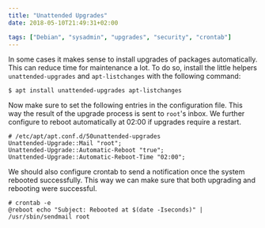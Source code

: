 ```yaml
---
title: "Unattended Upgrades"
date: 2018-05-10T21:49:31+02:00

tags: ["Debian", "sysadmin", "upgrades", "security", "crontab"]
---
```


In some cases it makes sense to install upgrades of packages automatically. This
can reduce time for maintenance a lot. To do so, install the little helpers
`unattended-upgrades` and `apt-listchanges` with the following command:

<!-- more -->

```{shell}
$ apt install unattended-upgrades apt-listchanges
```

Now make sure to set the following entries in the configuration file. This way
the result of the upgrade process is sent to `root`'s inbox. We further
configure to reboot automatically at 02:00 if upgrades require a restart.

```{conf}
# /etc/apt/apt.conf.d/50unattended-upgrades
Unattended-Upgrade::Mail "root";
Unattended-Upgrade::Automatic-Reboot "true";
Unattended-Upgrade::Automatic-Reboot-Time "02:00";
```

We should also configure crontab to send a notification once the system rebooted
successfully. This way we can make sure that both upgrading and rebooting were
successful.

```{crontab}
# crontab -e
@reboot echo "Subject: Rebooted at $(date -Iseconds)" | /usr/sbin/sendmail root
```
